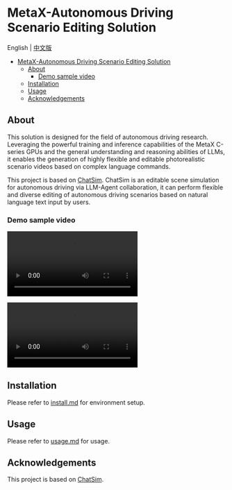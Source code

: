 # MetaX-Autonomous Driving Scenario Editing Solution

English | [中文版](README_zh.md)

- [MetaX-Autonomous Driving Scenario Editing Solution](#metax-autonomous-driving-scenario-editing-solution)
  - [About](#about)
    - [Demo sample video](#demo-sample-video)
  - [Installation](#installation)
  - [Usage](#usage)
  - [Acknowledgements](#acknowledgements)


## About

This solution is designed for the field of autonomous driving research. Leveraging the powerful training and inference capabilities of the MetaX C-series GPUs and the general understanding and reasoning abilities of LLMs, it enables the generation of highly flexible and editable photorealistic scenario videos based on complex language commands.

This project is based on [ChatSim](https://github.com/yifanlu0227/ChatSim). ChatSim is an editable scene simulation for autonomous driving via LLM-Agent collaboration, it can perform flexible and diverse editing of autonomous driving scenarios based on natural language text input by users.

### Demo sample video

![reverse](./imgs/来向逆行.mp4)


![turn left](./imgs/右侧左转.mp4)

## Installation

Please refer to [install.md](./docs/install.md) for environment setup.

## Usage

Please refer to [usage.md](./docs/usage.md) for usage.

## Acknowledgements
This project is based on [ChatSim](https://github.com/yifanlu0227/ChatSim).